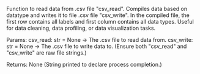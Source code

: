   Function to read data from .csv file "csv_read". Compiles data based on datatype and writes it to file .csv file "csv_write". 
  In the compiled file, the first row contains all labels and first column contains all data types. Useful for data cleaning, 
  data profiling, or data visualization tasks.

Params:
        csv_read: str = None -> The .csv file to read data from.
        csv_write: str = None -> The .csv file to write data to.
        (Ensure both "csv_read" and "csv_write" are raw file strings.)

Returns:
    None (String printed to declare process completion.)
